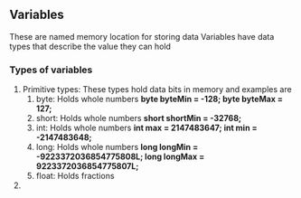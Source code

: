 ## Variables
These are named memory location for storing data
Variables have data types that describe the value they can hold

### Types of variables
1. Primitive types: These types hold data bits in memory and examples are 
   1. byte: Holds whole numbers **byte byteMin = -128; byte byteMax = 127;**
   2. short: Holds whole numbers **short shortMin = -32768;**
   3. int: Holds whole numbers **int max = 2147483647; int min = -2147483648;**
   4. long: Holds whole numbers **long longMin = -9223372036854775808L; long longMax = 9223372036854775807L;**
   5. float: Holds fractions
2. 
